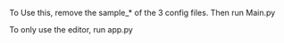 To Use this, remove the sample_* of the 3 config files. 
Then run Main.py

To only use the editor, run app.py
